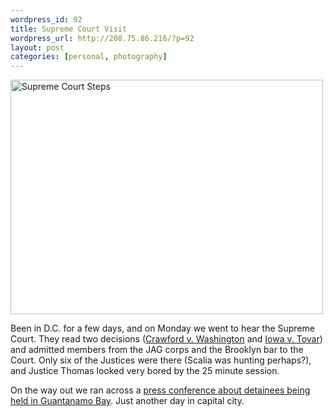 ```yaml
--- 
wordpress_id: 92
title: Supreme Court Visit
wordpress_url: http://208.75.86.216/?p=92
layout: post
categories: [personal, photography]
---
```

<div class="flickr-frame">
<a href="http://www.flickr.com/photos/downtree/280297275/" title="Supreme Court Steps">
<img src="http://farm1.static.flickr.com/97/280297275_d032376aca.jpg" class="flickr-photo" width="500" height="375" alt="Supreme Court Steps"/></a>
</div>

Been in D.C. for a few days, and on Monday we went to hear the Supreme Court. They read two decisions (<a href="http://laws.findlaw.com/us/000/02-9410.html">Crawford v. Washington</a> and <a href="http://laws.findlaw.com/us/000/02-1541.html">Iowa v. Tovar</a>) and admitted members from the JAG corps and the Brooklyn bar to the Court. Only six of the Justices were there (Scalia was hunting perhaps?), and Justice Thomas looked very bored by the 25 minute session.

On the way out we ran across a <a href="http://www.washingtonpost.com/wp-dyn/articles/A41785-2004Mar8.html">press conference about detainees being held in Guantanamo Bay</a>. Just another day in capital city.
